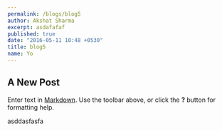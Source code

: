 ```yaml
---
permalink: /blogs/blog5
author: Akshat Sharma
excerpt: asdafafaf
published: true
date: "2016-05-11 10:48 +0530"
title: blog5
name: Yo
---
```

## A New Post

Enter text in [Markdown](http://daringfireball.net/projects/markdown/). Use the toolbar above, or click the **?** button for formatting help.

asddasfasfa
